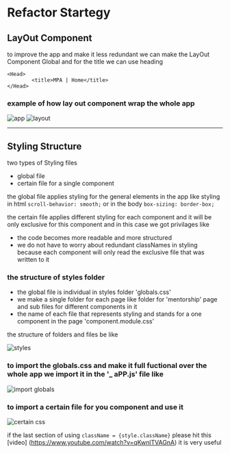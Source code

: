 # Refactor Startegy

## LayOut Component
to improve the app and make it less redundant we can make the LayOut Component Global and for the title we can use heading
```
<Head>
        <title>MPA | Home</title>
</Head>
```

### example of how lay out component wrap the whole app

![app](https://user-images.githubusercontent.com/74463744/132213167-41c11b72-30b4-46db-92d6-e4bc9212131e.png) ![layout](https://user-images.githubusercontent.com/74463744/132213172-40d9e3d0-8a06-4cca-9469-e23e8e6e9b19.png)

___

## Styling Structure
two types of Styling files
- global file
- certain file for a single component

the global file applies styling for the general elements in the app like styling in html `scroll-behavior: smooth;` or in the body `box-sizing: border-box;`

the certain file applies different styling for each component and it will be only exclusive for this component and in this case we got privilages like
- the code becomes more readable and more structured
- we do not have to worry about redundant classNames in styling because each component will only read the exclusive file that was written to it

### the structure of styles folder
- the global file is individual in styles folder 'globals.css'
- we make a single folder for each page like folder for 'mentorship' page and sub files for different components in it
- the name of each file that represents styling and stands for a one component in the page 'component.module.css'

the structure of folders and files be like

![styles](https://user-images.githubusercontent.com/74463744/132217818-eb72dad9-a4b6-4885-8923-5b1f3bf64f46.png)


### to import the globals.css and make it full fuctional over the whole app we import it in the '_ aPP.js' file like
![import globals](https://user-images.githubusercontent.com/74463744/132218909-0062e637-9c07-4570-8f80-674f19470770.png)


### to import a certain file for you component and use it
![certain css](https://user-images.githubusercontent.com/74463744/132219264-56c10f07-35d4-47ed-9c9a-82fb4787ce2f.png)


if the last section of using `className = {style.className}` please hit this [video] (https://www.youtube.com/watch?v=qKwnlTVAGnA) it is very useful







